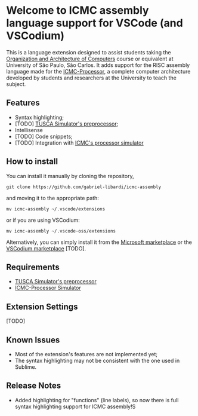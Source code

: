 # Welcome to ICMC assembly language support for VSCode (and VSCodium)
This is a language extension designed to assist students taking the 
[Organization and Architecture of Computers](https://gitlab.com/simoesusp/disciplinas/-/tree/master/SSC0902-ENG_COMP_Organizacao-e-Arquitetura-de-Computadores) course or equivalent at University of São Paulo, São Carlos. It adds support for the RISC assembly language made for the [ICMC-Processor](https://github.com/simoesusp/Processador-ICMC), a complete computer architecture developed by students and researchers at the University to teach the subject.

## Features

* Syntax highlighting;
* [TODO] [TUSCA Simulator's preprocessor](https://github.com/lucasgpulcinelli/Tusca_Simulator);
* Intellisense
* [TODO] Code snippets;
* [TODO] Integration with [ICMC's processor simulator](https://github.com/simoesusp/Processador-ICMC)

## How to install
You can install it manually by cloning the repository,
```
git clone https://github.com/gabriel-libardi/icmc-assembly
```
and moving it to the appropriate path:
```
mv icmc-assembly ~/.vscode/extensions
```
or if you are using VSCodium:
```
mv icmc-assembly ~/.vscode-oss/extensions
```

Alternatively, you can simply install it from the [Microsoft marketplace](EmptyURL) or the [VSCodium marketplace](EmptyURL) [TODO].

## Requirements

* [TUSCA Simulator's preprocessor](https://github.com/lucasgpulcinelli/Tusca_Simulator)
* [ICMC-Processor Simulator](https://github.com/simoesusp/Processador-ICMC/tree/master/Install_Packages)

## Extension Settings
[TODO]

## Known Issues

* Most of the extension's features are not implemented yet;
* The syntax highlighting may not be consistent with the one used in Sublime.

## Release Notes
* Added highlighting for "functions" (line labels), so now there is full syntax highlighting support for ICMC assembly!S

